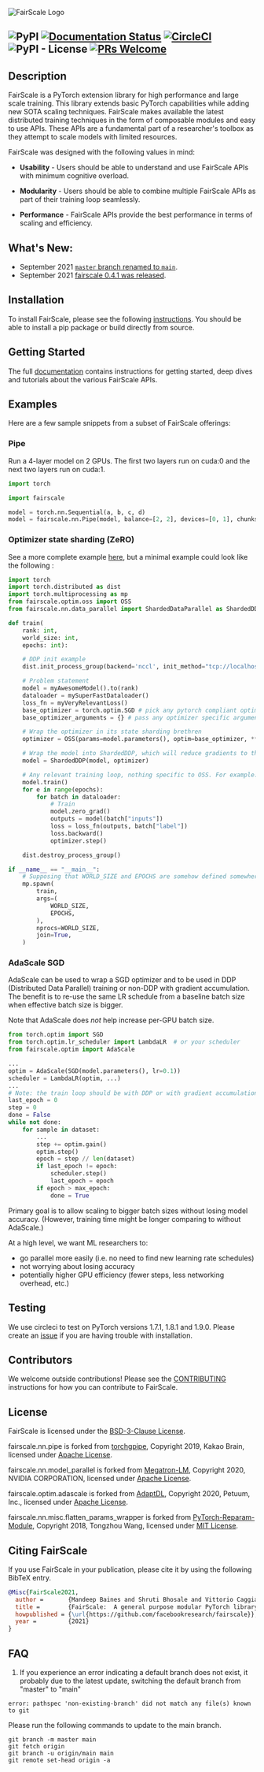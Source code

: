 ![FairScale Logo](./docs/source/_static/img/fairscale-logo.png)

![PyPI](https://img.shields.io/pypi/v/fairscale)
[![Documentation Status](https://readthedocs.org/projects/fairscale/badge/?version=latest)](https://fairscale.readthedocs.io/en/latest/?badge=latest)
[![CircleCI](https://circleci.com/gh/facebookresearch/fairscale.svg?style=shield)](https://app.circleci.com/pipelines/github/facebookresearch/fairscale/) ![PyPI - License](https://img.shields.io/pypi/l/fairscale) [![PRs Welcome](https://img.shields.io/badge/PRs-welcome-brightgreen.svg)](https://github.com/facebookresearch/fairscale/blob/main/CONTRIBUTING.md)
--------------------------------------------------------------------------------

## Description
FairScale is a PyTorch extension library for high performance and large scale training.
This library extends basic PyTorch capabilities while adding new SOTA scaling techniques.
FairScale makes available the latest distributed training techniques in the form of composable
modules and easy to use APIs. These APIs are a fundamental part of a researcher's toolbox as
they attempt to scale models with limited resources.

FairScale was designed with the following values in mind:

* **Usability** -  Users should be able to understand and use FairScale APIs with minimum cognitive overload.

* **Modularity** - Users should be able to combine multiple FairScale APIs as part of their training loop seamlessly.

* **Performance** - FairScale APIs provide the best performance in terms of scaling and efficiency.

## What's New:

* September 2021 [`master` branch renamed to `main`](https://github.com/github/renaming).
* September 2021 [fairscale 0.4.1 was released](https://github.com/facebookresearch/fairscale/releases/tag/v0.4.1).

## Installation

To install FairScale, please see the following [instructions](https://github.com/facebookresearch/fairscale/blob/main/docs/source/installation_instructions.rst). You should be able to install a pip package or
build directly from source.

## Getting Started
The full [documentation](https://fairscale.readthedocs.io/) contains instructions for getting started, deep dives and tutorials about the various FairScale APIs.

## Examples

Here are a few sample snippets from a subset of FairScale offerings:

### Pipe

Run a 4-layer model on 2 GPUs. The first two layers run on cuda:0 and the next two layers run on cuda:1.

```python
import torch

import fairscale

model = torch.nn.Sequential(a, b, c, d)
model = fairscale.nn.Pipe(model, balance=[2, 2], devices=[0, 1], chunks=8)
```

### Optimizer state sharding (ZeRO)
See a more complete example [here](https://github.com/facebookresearch/fairscale/blob/main/benchmarks/oss.py), but a minimal example could look like the following :

```python
import torch
import torch.distributed as dist
import torch.multiprocessing as mp
from fairscale.optim.oss import OSS
from fairscale.nn.data_parallel import ShardedDataParallel as ShardedDDP

def train(
    rank: int,
    world_size: int,
    epochs: int):

    # DDP init example
    dist.init_process_group(backend='nccl', init_method="tcp://localhost:29501", rank=rank, world_size=world_size)

    # Problem statement
    model = myAwesomeModel().to(rank)
    dataloader = mySuperFastDataloader()
    loss_fn = myVeryRelevantLoss()
    base_optimizer = torch.optim.SGD # pick any pytorch compliant optimizer here
    base_optimizer_arguments = {} # pass any optimizer specific arguments here, or directly below when instantiating OSS

    # Wrap the optimizer in its state sharding brethren
    optimizer = OSS(params=model.parameters(), optim=base_optimizer, **base_optimizer_arguments)

    # Wrap the model into ShardedDDP, which will reduce gradients to the proper ranks
    model = ShardedDDP(model, optimizer)

    # Any relevant training loop, nothing specific to OSS. For example:
    model.train()
    for e in range(epochs):
        for batch in dataloader:
            # Train
            model.zero_grad()
            outputs = model(batch["inputs"])
            loss = loss_fn(outputs, batch["label"])
            loss.backward()
            optimizer.step()

    dist.destroy_process_group()

if __name__ == "__main__":
    # Supposing that WORLD_SIZE and EPOCHS are somehow defined somewhere
    mp.spawn(
        train,
        args=(
            WORLD_SIZE,
            EPOCHS,
        ),
        nprocs=WORLD_SIZE,
        join=True,
    )
```

### AdaScale SGD

AdaScale can be used to wrap a SGD optimizer and to be used in DDP (Distributed Data Parallel)
training or non-DDP with gradient accumulation. The benefit is to re-use the same LR
schedule from a baseline batch size when effective batch size is bigger.

Note that AdaScale does _not_ help increase per-GPU batch size.

```python
from torch.optim import SGD
from torch.optim.lr_scheduler import LambdaLR  # or your scheduler
from fairscale.optim import AdaScale

...
optim = AdaScale(SGD(model.parameters(), lr=0.1))
scheduler = LambdaLR(optim, ...)
...
# Note: the train loop should be with DDP or with gradient accumulation.
last_epoch = 0
step = 0
done = False
while not done:
    for sample in dataset:
        ...
        step += optim.gain()
        optim.step()
        epoch = step // len(dataset)
        if last_epoch != epoch:
            scheduler.step()
            last_epoch = epoch
        if epoch > max_epoch:
            done = True
```

Primary goal is to allow scaling to bigger batch sizes without losing model accuracy.
(However, training time might be longer comparing to without AdaScale.)

At a high level, we want ML researchers to:
  * go parallel more easily (i.e. no need to find new learning rate schedules)
  * not worrying about losing accuracy
  * potentially higher GPU efficiency (fewer steps, less networking overhead, etc.)

## Testing

We use circleci to test on PyTorch versions 1.7.1, 1.8.1 and 1.9.0. Please create an [issue](https://github.com/facebookresearch/fairscale/issues) if you are having trouble with installation.

## Contributors

We welcome outside contributions! Please see the [CONTRIBUTING](CONTRIBUTING.md) instructions for how you can contribute to FairScale.

## License

FairScale is licensed under the [BSD-3-Clause License](LICENSE).

fairscale.nn.pipe is forked from [torchgpipe](https://github.com/kakaobrain/torchgpipe), Copyright 2019, Kakao Brain, licensed under [Apache License](http://www.apache.org/licenses/LICENSE-2.0).

fairscale.nn.model_parallel is forked from [Megatron-LM](https://github.com/NVIDIA/Megatron-LM), Copyright 2020, NVIDIA CORPORATION, licensed under [Apache License](http://www.apache.org/licenses/LICENSE-2.0).

fairscale.optim.adascale is forked from [AdaptDL](https://github.com/petuum/adaptdl), Copyright 2020, Petuum, Inc., licensed under [Apache License](http://www.apache.org/licenses/LICENSE-2.0).

fairscale.nn.misc.flatten_params_wrapper is forked from [PyTorch-Reparam-Module](https://github.com/SsnL/PyTorch-Reparam-Module), Copyright 2018, Tongzhou Wang, licensed under [MIT License](https://github.com/SsnL/PyTorch-Reparam-Module/blob/master/LICENSE).


## Citing FairScale

If you use FairScale in your publication, please cite it by using the following BibTeX entry.

```BibTeX
@Misc{FairScale2021,
  author =       {Mandeep Baines and Shruti Bhosale and Vittorio Caggiano and Naman Goyal and Siddharth Goyal and Myle Ott and Benjamin Lefaudeux and Vitaliy Liptchinsky and Mike Rabbat and Sam Sheiffer and Anjali Sridhar and Min Xu},
  title =        {FairScale:  A general purpose modular PyTorch library for high performance and large scale training},
  howpublished = {\url{https://github.com/facebookresearch/fairscale}},
  year =         {2021}
}
```

## FAQ
1. If you experience an error indicating a default branch does not exist, it probably due to the latest update, switching the default branch from "master" to "main"
```
error: pathspec 'non-existing-branch' did not match any file(s) known to git
```
Please run the following commands to update to the main branch.
```
git branch -m master main
git fetch origin
git branch -u origin/main main
git remote set-head origin -a
```
